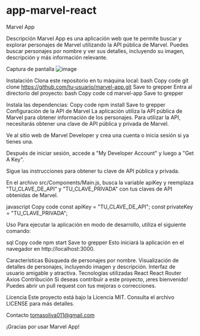 # app-marvel-react

Marvel App

Descripción
Marvel App es una aplicación web que te permite buscar y explorar personajes de Marvel utilizando la API pública de Marvel. Puedes buscar personajes por nombre y ver sus detalles, incluyendo su imagen, descripción y más información relevante.

Captura de pantalla
![image](https://github.com/TomiOliva/app-marvel-react/assets/114250784/32cf1ca6-8211-4177-8445-cc0528ad3985)


Instalación
Clona este repositorio en tu máquina local:
bash
Copy code
git clone https://github.com/tu-usuario/marvel-app.git
Save to grepper
Entra al directorio del proyecto:
bash
Copy code
cd marvel-app
Save to grepper


Instala las dependencias:
Copy code
npm install
Save to grepper
Configuración de la API de Marvel
La aplicación utiliza la API pública de Marvel para obtener información de los personajes. Para utilizar la API, necesitarás obtener una clave de API pública y privada de Marvel.

Ve al sitio web de Marvel Developer y crea una cuenta o inicia sesión si ya tienes una.

Después de iniciar sesión, accede a "My Developer Account" y luego a "Get A Key".

Sigue las instrucciones para obtener tu clave de API pública y privada.

En el archivo src/Components/Main.js, busca la variable apiKey y reemplaza "TU_CLAVE_DE_API" y "TU_CLAVE_PRIVADA" con tus claves de API obtenidas de Marvel.

javascript
Copy code
const apiKey = "TU_CLAVE_DE_API";
const privateKey = "TU_CLAVE_PRIVADA";


Uso
Para ejecutar la aplicación en modo de desarrollo, utiliza el siguiente comando:

sql
Copy code
npm start
Save to grepper
Esto iniciará la aplicación en el navegador en http://localhost:3000.

Características
Búsqueda de personajes por nombre.
Visualización de detalles de personajes, incluyendo imagen y descripción.
Interfaz de usuario amigable y atractiva.
Tecnologías utilizadas
React
React Router
Axios
Contribución
Si deseas contribuir a este proyecto, ¡eres bienvenido! Puedes abrir un pull request con tus mejoras o correcciones.

Licencia
Este proyecto está bajo la Licencia MIT. Consulta el archivo LICENSE para más detalles.

Contacto
tomasoliva011@gmail.com

¡Gracias por usar Marvel App!

